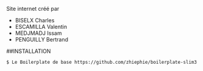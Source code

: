 Site internet créé par
- BISELX Charles
- ESCAMILLA Valentin
- MEDJMADJ Issam
- PENGUILLY Bertrand

##INSTALLATION

```
$ Le Boilerplate de base https://github.com/zhiephie/boilerplate-slim3
```
